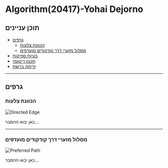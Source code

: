 # Algorithm(20417)-Yohai Dejorno

## תוכן עניינים
- [גרפים](#גרפים)
  - [הכוונת צלעות](#הכוונת-צלעות)
  - [מסלול מזערי דרך קודקודים מועדפים](#מסלול-מזערי-דרך-קודקודים-מועדפים)
- [בעיות ספיקות](#בעיות-ספיקות)
- [תכנון דינאמי](#תכנון-דינאמי)
- [זרימה ברשת](#זרימה-ברשת)

---

## גרפים

### הכוונת צלעות

![Directed Edge](images/orient_edge.png)

כאן יבוא ההסבר...

---

### מסלול מזערי דרך קודקודים מועדפים

![Preferred Path](images/preferred_path.png)

כאן יבוא ההסבר...
